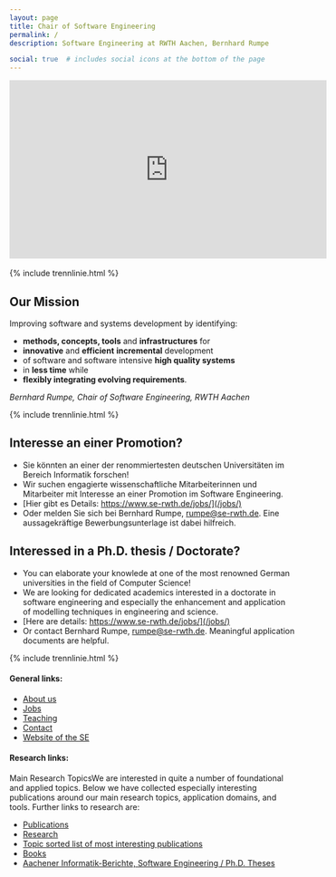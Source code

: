 ```yaml
---
layout: page
title: Chair of Software Engineering
permalink: /
description: Software Engineering at RWTH Aachen, Bernhard Rumpe

social: true  # includes social icons at the bottom of the page
---
```


<div class="embed-responsive embed-responsive-16by9">
<iframe width="560" height="315" src="https://www.youtube.com/embed/qvCU3Hz89ZM" title="YouTube video player" frameborder="0" allow="accelerometer; autoplay; clipboard-write; encrypted-media; gyroscope; picture-in-picture" allowfullscreen></iframe>
</div> 

<br>
{% include trennlinie.html %}

## Our Mission

Improving software and systems development by identifying: 
* **methods, concepts, tools** 
  and **infrastructures** for 
* **innovative** and 
  **efficient** 
  **incremental** development 
* of software and software intensive 
  **high quality systems** 
* in **less time** while 
* **flexibly integrating evolving 
  requirements**.


*Bernhard Rumpe, Chair of Software Engineering, RWTH Aachen*

{% include trennlinie.html %}

## Interesse an einer Promotion?

* Sie könnten an einer der renommiertesten deutschen Universitäten im 
  Bereich Informatik forschen! 
* Wir suchen engagierte wissenschaftliche Mitarbeiterinnen und 
  Mitarbeiter mit Interesse an einer Promotion im Software Engineering.
* [Hier gibt es Details: 
  https://www.se-rwth.de/jobs/](/jobs/) 
* Oder melden Sie sich bei Bernhard Rumpe, rumpe@se-rwth.de. Eine 
  aussagekräftige Bewerbungsunterlage ist dabei hilfreich. 

## Interessed in a Ph.D. thesis / Doctorate?

* You can elaborate your knowlede at one of the most renowned German 
  universities in the field of Computer Science!
* We are looking for dedicated academics
  interested in a doctorate in software engineering
  and especially the enhancement and application of 
  modelling techniques in engineering and science.
* [Here are details:
  https://www.se-rwth.de/jobs/](/jobs/)
* Or contact Bernhard Rumpe, rumpe@se-rwth.de. 
  Meaningful application documents are helpful.

{% include trennlinie.html %}

#### General links: 

- [About us](/about) 
- [Jobs](/jobs)
- [Teaching](/teaching)
- [Contact](/contact)
- [Website of the SE](https://www.se-rwth.de/)


#### Research links: 

Main Research TopicsWe are interested in quite a number of foundational 
and applied topics. Below we have collected especially interesting 
publications around our main research topics, application domains, and 
tools. Further links to research are:  

- [Publications](/publications)
- [Research](/research)
- [Topic sorted list of most interesting publications](/research)
- [Books](/books)
- [Aachener Informatik-Berichte, Software Engineering / Ph.D. Theses](/phdtheses)



